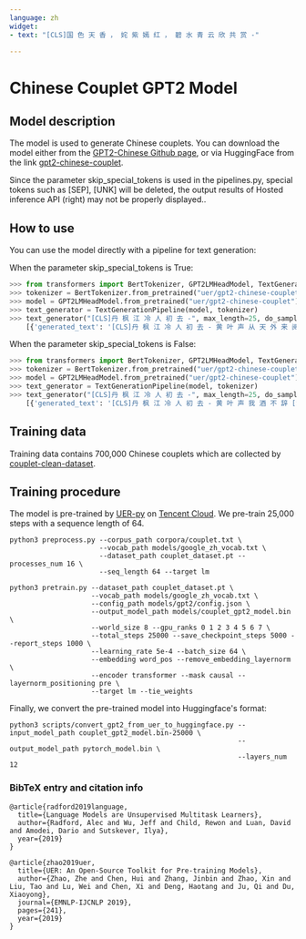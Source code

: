 ```yaml
---
language: zh 
widget:
- text: "[CLS]国 色 天 香 ， 姹 紫 嫣 红 ， 碧 水 青 云 欣 共 赏 -"

---
```


# Chinese Couplet GPT2 Model

## Model description

The model is used to generate Chinese couplets. You can download the model either from the [GPT2-Chinese Github page](https://github.com/Morizeyao/GPT2-Chinese), or via HuggingFace from the link [gpt2-chinese-couplet][couplet].

Since the parameter skip_special_tokens is used in the pipelines.py, special tokens such as [SEP], [UNK] will be deleted, the output results of Hosted inference API (right) may not be properly displayed..

## How to use

You can use the model directly with a pipeline for text generation:

When the parameter skip_special_tokens is True:

```python
>>> from transformers import BertTokenizer, GPT2LMHeadModel, TextGenerationPipeline
>>> tokenizer = BertTokenizer.from_pretrained("uer/gpt2-chinese-couplet")
>>> model = GPT2LMHeadModel.from_pretrained("uer/gpt2-chinese-couplet")
>>> text_generator = TextGenerationPipeline(model, tokenizer)   
>>> text_generator("[CLS]丹 枫 江 冷 人 初 去 -", max_length=25, do_sample=True)
    [{'generated_text': '[CLS]丹 枫 江 冷 人 初 去 - 黄 叶 声 从 天 外 来 阅 旗'}]
```

When the parameter skip_special_tokens is False:

```python
>>> from transformers import BertTokenizer, GPT2LMHeadModel, TextGenerationPipeline
>>> tokenizer = BertTokenizer.from_pretrained("uer/gpt2-chinese-couplet")
>>> model = GPT2LMHeadModel.from_pretrained("uer/gpt2-chinese-couplet")
>>> text_generator = TextGenerationPipeline(model, tokenizer)   
>>> text_generator("[CLS]丹 枫 江 冷 人 初 去 -", max_length=25, do_sample=True)
    [{'generated_text': '[CLS]丹 枫 江 冷 人 初 去 - 黄 叶 声 我 酒 不 辞 [SEP] [SEP] [SEP] [SEP] [SEP] [SEP] [SEP] [SEP] [SEP]'}]
```

## Training data

Training data contains 700,000 Chinese couplets which are collected by [couplet-clean-dataset](https://github.com/v-zich/couplet-clean-dataset).

## Training procedure

The model is pre-trained by [UER-py](https://github.com/dbiir/UER-py/) on [Tencent Cloud](https://cloud.tencent.com/). We pre-train 25,000 steps with a sequence length of 64.

```
python3 preprocess.py --corpus_path corpora/couplet.txt \
                      --vocab_path models/google_zh_vocab.txt \
                      --dataset_path couplet_dataset.pt --processes_num 16 \
                      --seq_length 64 --target lm 
```

```
python3 pretrain.py --dataset_path couplet_dataset.pt \
                    --vocab_path models/google_zh_vocab.txt \
                    --config_path models/gpt2/config.json \
                    --output_model_path models/couplet_gpt2_model.bin \
                    --world_size 8 --gpu_ranks 0 1 2 3 4 5 6 7 \
                    --total_steps 25000 --save_checkpoint_steps 5000 --report_steps 1000 \
                    --learning_rate 5e-4 --batch_size 64 \
                    --embedding word_pos --remove_embedding_layernorm \
                    --encoder transformer --mask causal --layernorm_positioning pre \
                    --target lm --tie_weights
```

Finally, we convert the pre-trained model into Huggingface's format:
```
python3 scripts/convert_gpt2_from_uer_to_huggingface.py --input_model_path couplet_gpt2_model.bin-25000 \
                                                        --output_model_path pytorch_model.bin \
                                                        --layers_num 12
```

### BibTeX entry and citation info

```
@article{radford2019language,
  title={Language Models are Unsupervised Multitask Learners},
  author={Radford, Alec and Wu, Jeff and Child, Rewon and Luan, David and Amodei, Dario and Sutskever, Ilya},
  year={2019}
}

@article{zhao2019uer,
  title={UER: An Open-Source Toolkit for Pre-training Models},
  author={Zhao, Zhe and Chen, Hui and Zhang, Jinbin and Zhao, Xin and Liu, Tao and Lu, Wei and Chen, Xi and Deng, Haotang and Ju, Qi and Du, Xiaoyong},
  journal={EMNLP-IJCNLP 2019},
  pages={241},
  year={2019}
}
```

[couplet]: https://huggingface.co/uer/gpt2-chinese-couplet